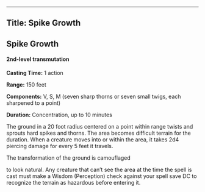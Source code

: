 -------------------------
Title: Spike Growth
-------------------------

## Spike Growth

#### 2nd-level transmutation


**Casting Time:** 1 action

**Range:** 150 feet

**Components:** V, S, M (seven sharp thorns or seven small
twigs, each sharpened to a point)

**Duration:** Concentration, up to 10 minutes


The ground in a 20 foot radius centered on a point within range
twists and sprouts hard spikes and thorns. The area becomes difficult
terrain for the duration. When a creature moves into or within the area,
it takes 2d4 piercing damage for every 5 feet it travels.

The transformation of the ground is camouflaged

to look natural. Any creature that can’t see the area at the time the
spell is cast must make a Wisdom (Perception) check against your spell
save DC to recognize the terrain as hazardous before entering it.



